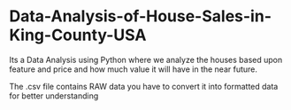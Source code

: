 # Data-Analysis-of-House-Sales-in-King-County-USA
Its a Data Analysis using Python where we analyze the houses based upon feature and price and how much value it will have in the near future. 

The .csv file contains RAW data you have to convert it into formatted data for better understanding
